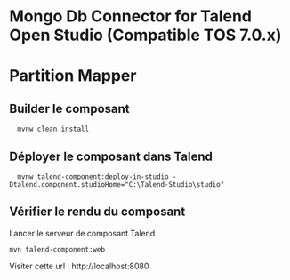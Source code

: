 # Mongo Db Connector for Talend Open Studio (Compatible TOS 7.0.x)
    
# Partition Mapper



## Builder le composant
 
      mvnw clean install
        
## Déployer le composant dans Talend

      mvnw talend-component:deploy-in-studio -Dtalend.component.studioHome="C:\Talend-Studio\studio"
      
## Vérifier le rendu du composant

Lancer le serveur de composant Talend 

    mvn talend-component:web

Visiter cette url : http://localhost:8080